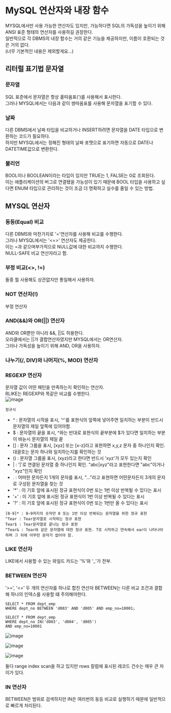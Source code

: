 # MySQL 연산자와 내장 함수
MYSQL에서만 사용 가능한 연산자도 있지만, 가능하다면 SQL의 가독성을 높이기 위해 ANSI 표준 형태의 연산자를 사용하길 권장한다.  
일반적으로 각 DBMS의 내장 함수는 거의 같은 기능을 제공하지만, 이름이 호환되는 것은 거의 없다.  
(너무 기본적인 내용은 제외할게요...)  

## 리터럴 표기법 문자열
### 문자열
SQL 표준에서 문자열은 항상 홑따옴표(')를 사용해서 표시한다.  
그러나 MYSQL에서는 다음과 같이 쌍따옴표를 사용해 문자열을 표기할 수 있다.  

### 날짜
다른 DBMS에서 날짜 타입을 비교하거나 INSERT하려면 문자열을 DATE 타입으로 변환하는 코드가 필요하다.  
하지만 MYSQL에서는 정해진 형태의 날짜 포맷으로 표기하면 자동으로 DATE나 DATETIME값으로 변환한다.  

### 불리언
BOOL이나 BOOLEAN이라는 타입이 있지만 TRUE는 1, FALSE는 0로 조회된다.  
이는 애플리케이션의 버그로 연결됐을 가능성이 있기 때문에 BOOL 타입을 사용하고 싶다면 ENUM 타입으로 관리하는 것이 조금 더 명확하고 실수를 줄일 수 있는 방법.  

## MYSQL 연산자
### 동등(Equal) 비교
다른 DBMS와 마찬가지로 '='연산자를 사용해 비교를 수행한다.  
그러나 MYSQL에서는 '<=>' 연산자도 제공한다.  
이는 =과 같으며부가적으로 NULL값에 대한 비교까지 수행한다.  
NULL-SAFE 비교 연산자라고 함.  

### 부정 비교(<>, !=)
둘중 뭘 사용해도 상관없지만 통일해서 사용하자.  

### NOT 연산자(!)
부정 연산자  

### AND(&&)와 OR(||) 연산자
AND와 OR뿐만 아니라 &&, ||도 허용한다.  
오라클에서는 ||가 결합연산자였지만 MYSQL에서는 OR연산자.  
그러나 가독성을 높이기 위해 AND, OR을 사용하자.  

### 나누기(/, DIV)와 나머지(%, MOD) 연산자

### REGEXP 연산자
문자열 값이 어떤 패턴을 만족하는지 확인하는 연산자.  
RLIKE는 REGEXP와 똑같은 비교를 수행한다.  
![image](https://github.com/RealMySQL-Study/REAL_MYSQL_STUDY/assets/67637716/7dca6320-2e8b-41f9-a867-81c246d47b3a)  

`정규식`  
* ^ : 문자열의 시작을 표시, '^'를 표현식의 앞쪽에 넣어주면 일치하는 부분이 반드시 문자열의 제일 앞쪽에 있어야함.
* $ : 문자열의 끝을 표시, ^와는 반대로 표현식의 끝부분에 $가 있다면 일치하는 부분이 바늗시 문자열의 제일 끝
* [] : 문자 그룹을 표시, [xyz] 또는 [x-z]라고 표현하면 x,y,z 문자 중 하나인지 확인. 대괄호는 문자 하나와 일치하는지를 확인하는 것
* () : 문자열 그룹을 표시, (xyz)라고 한다면 반드시 'xyz'가 모두 있는지 확인
* | : '|'로 연결된 문자열 중 하나인지 확인. "abc|xyz"라고 표현한다면 "abc"이거나 "xyz"인지 확인
* . : 어떠한 문자든지 1개의 문자를 표시, "..."라고 표현하면 어떤문자든지 3개의 문자로 구성된 문자열을 찾는 것
* '*' : 이 기호 앞에 표시된 정규 표현식이 0번 또는 1번 이상 반복될 수 있다는 표시
* '+' : 이 기호 앞에 표시된 정규 표현식이 1번 이상 반복될 수 있다는 표시
* '?' : 이 기호 앞에 표시된 정규 표현식이 0번 또는 1번만 올 수 있다는 표시

```
[0-9]* : 0~9까지의 숫자만 0 또는 1번 이상 반복되는 문자열을 위한 정규 표현
^Tear : Tear문자열로 시작하는 정규 표현
Tear$ : Tear문자열로 끝나는 정규 표현
^Tear& : Tear와 같은 문자열에 대한 정규 표현. T로 시작하고 연속해서 ear이 나타나야하며 그 뒤에 아무런 문자가 없어야 함.  
```

### LIKE 연산자
LIKE에서 사용할 수 있는 와일드 카드는 '%'와 '_'가 전부.  

### BETWEEN 연산자
'>=', '<=' 두 개의 연산자를 하나로 합친 연산자
BETWEEN는 다른 비교 조건과 결합해 하나의 인덱스를 사용할 떄 주의해야한다.  
```
SELECT * FROM dept_emp
WHERE dept_no BETWEEN 'd003' AND 'd005' AND emp_no=10001;

SELECT * FROM dept_emp
WHERE dept_no IN('d003', 'd004', 'd005')
AND emp_no=10001
```  

![image](https://github.com/RealMySQL-Study/REAL_MYSQL_STUDY/assets/67637716/7315cd1f-62ae-43c5-99bd-b9af31f176fd)  

![image](https://github.com/RealMySQL-Study/REAL_MYSQL_STUDY/assets/67637716/71be4569-946e-4b09-8590-c74a1831621a)  

![image](https://github.com/RealMySQL-Study/REAL_MYSQL_STUDY/assets/67637716/ae57dcb2-3f61-4131-b519-1e0b6cb91d13)  

둘다 range index scan을 하고 있지만 rows 칼럼에 표시된 레코드 건수는 매우 큰 차이가 있다.  



### IN 연산자
BETWEEN은 범위로 검색하지만 IN은 여러번의 동등 비교로 실행하기 때문에 일반적으로 빠르게 처리된다.  



     



